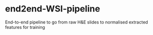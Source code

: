 # end2end-WSI-pipeline
End-to-end pipeline to go from raw H&amp;E slides to normalised extracted features for training

